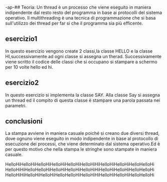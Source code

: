 -ap-## Teoria:
Un thread è un processo che viene eseguito in maniera indipendente dal resto resto del programma in base ai protocolli del sistema operativo.
Il multithreading è una tecnica di programmazione che si basa sull'utilizzo dei thread per far si che il programma sia più efficente.

## esercizio1 
In questo esercizio vengono create 2 classi,la classe HELLO e la classe HI,successivamente ad ogni classe si assegna un therad.
Successivamente viene scritto il codice delle classi che si occupano si stampare a schermo per 10 volte hello ed hi.

## esercizio2
In questo esercizio si implementa la classe SAY.
Alla classe Say si assegna un thread ed il compito di questa classe è stampare una parola passata nei parametri.

## conclusioni
La stampa avviene in maniera casuale poiché si creano due diversi thread, dove ognuno viene eseguito in modo indipendente in base al protocollo di esecuzione dei processi, che viene determinato dal sistema operativo.Ed è per questo motivo che nella stampa le stringhe sono stampate in maniera casuale.

HelloHiHelloHiHelloHiHelloHiHelloHiHelloHiHiHelloHiHelloHiHelloHelloHi
HelloHiHiHelloHelloHiHelloHiHelloHiHelloHiHiHelloHiHelloHiHelloHelloHi
HelloHiHiHelloHiHelloHiHelloHelloHiHelloHiHiHelloHiHelloHiHelloHelloHi
